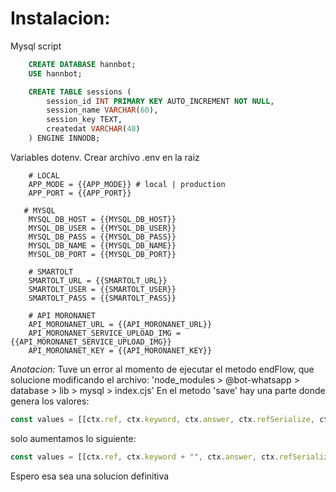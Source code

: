 # Instalacion:

Mysql script

```sql
    CREATE DATABASE hannbot;
    USE hannbot;

    CREATE TABLE sessions (
        session_id INT PRIMARY KEY AUTO_INCREMENT NOT NULL,
        session_name VARCHAR(60),
        session_key TEXT,
        createdat VARCHAR(40)
    ) ENGINE INNODB;
```

Variables dotenv. Crear archivo .env en la raiz

```enviroment
    # LOCAL
    APP_MODE = {{APP_MODE}} # local | production
    APP_PORT = {{APP_PORT}}

   # MYSQL
    MYSQL_DB_HOST = {{MYSQL_DB_HOST}}
    MYSQL_DB_USER = {{MYSQL_DB_USER}}
    MYSQL_DB_PASS = {{MYSQL_DB_PASS}}
    MYSQL_DB_NAME = {{MYSQL_DB_NAME}}
    MYSQL_DB_PORT = {{MYSQL_DB_PORT}}

    # SMARTOLT
    SMARTOLT_URL = {{SMARTOLT_URL}}
    SMARTOLT_USER = {{SMARTOLT_USER}}
    SMARTOLT_PASS = {{SMARTOLT_PASS}}

    # API MORONANET
    API_MORONANET_URL = {{API_MORONANET_URL}}
    API_MORONANET_SERVICE_UPLOAD_IMG = {{API_MORONANET_SERVICE_UPLOAD_IMG}}
    API_MORONANET_KEY = {{API_MORONANET_KEY}}
```

_Anotacion:_
Tuve un error al momento de ejecutar el metodo endFlow, que solucione modificando el archivo: 'node_modules > @bot-whatsapp > database > lib > mysql > index.cjs'
En el metodo 'save' hay una parte donde genera los valores:

```cjs
const values = [[ctx.ref, ctx.keyword, ctx.answer, ctx.refSerialize, ctx.from, JSON.stringify(ctx.options)]];
```

solo aumentamos lo siguiente:

```cjs
const values = [[ctx.ref, ctx.keyword + "", ctx.answer, ctx.refSerialize, ctx.from, JSON.stringify(ctx.options)]];
```

Espero esa sea una solucion definitiva
